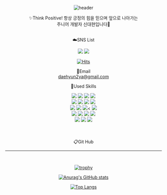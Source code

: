 
<div align=center> 

![header](https://capsule-render.vercel.app/api?color=gradient&customColorList=4,2,2,5,30&type=waving&height=300&text=welcome!&fontSize=70&desc=       Syndaehyun's%20Github%20Profile&fontColor=FFFFFF)
 
✨Think Positive! 항상 긍정의 힘을 믿으며 앞으로 나아가는<br> 주니어 개발자 신대현입니다👋

<br>
☁️SNS List

 <a href="https://www.instagram.com/syndaehyun" target="_blank"><img src="https://img.shields.io/badge/Instagram-E4405F?style=flat-square&logo=Instagram&logoColor=white"/></a>
  <a href="https://progressive-form.tistory.com/" target="_blank"><img src="https://img.shields.io/badge/Tistroy-09B3AF?style=flat-square&logo=Storyblok&logoColor=white"/></a>

  [![Hits](https://hits.seeyoufarm.com/api/count/incr/badge.svg?url=https%3A%2F%2Fgithub.com%2FDaehyun-Syn&count_bg=%2379C83D&title_bg=%23555555&icon=&icon_color=%23E7E7E7&title=hits&edge_flat=false)](https://hits.seeyoufarm.com)<br>



📧Email<br>
daehyun2ya@gmail.com

📝Used Skills<br>

<img src="https://img.shields.io/badge/Framework--97979A?style=for-the-badge&logo=BookStack&logoColor=white">
<img src="https://img.shields.io/badge/Spring-6DB33F?style=for-the-badge&logo=Spring&logoColor=white">
<img src="https://img.shields.io/badge/SpringBoot-6DB33F?style=for-the-badge&logo=Spring Boot&logoColor=white">
<img src="https://img.shields.io/badge/Flask-000000?style=for-the-badge&logo=Flask&logoColor=white"><br>


<img src="https://img.shields.io/badge/Languages--97979A?style=for-the-badge&logo=BookStack&logoColor=white">
<img src="https://img.shields.io/badge/Java-색코드?style=for-the-badge&logo=이미지 이름&logoColor=white">
<img src="https://img.shields.io/badge/Html5-E34F26?style=for-the-badge&logo=HTML5&logoColor=white">
<img src="https://img.shields.io/badge/JavaScript-F7DF1E?style=for-the-badge&logo=JavaScript&logoColor=white"><br>

<img src="https://img.shields.io/badge/Database--97979A?style=for-the-badge&logo=BookStack&logoColor=white">
<img src="https://img.shields.io/badge/MariaDB-003545?style=for-the-badge&logo=MariaDB&logoColor=white">
<img src="https://img.shields.io/badge/MySQL-4479A1?style=for-the-badge&logo=MySQL&logoColor=white"><
<img src="https://img.shields.io/badge/RedisDB-DC382D?style=for-the-badge&logo=Redis&logoColor=white"><br>

<img src="https://img.shields.io/badge/Environment--97979A?style=for-the-badge&logo=BookStack&logoColor=white">
<img src="https://img.shields.io/badge/Amazon EC2-FF9900?style=for-the-badge&logo=Amazon EC2&logoColor=white">
<img src="https://img.shields.io/badge/Amazon S3-569A31?style=for-the-badge&logo=Amazon S3&logoColor=white">
<img src="https://img.shields.io/badge/PaaS TA-3693F3?style=for-the-badge&logo=iCloud&logoColor=white"><br>

<img src="https://img.shields.io/badge/Etc--97979A?style=for-the-badge&logo=BookStack&logoColor=white">
<img src="https://img.shields.io/badge/Git-F05032?style=for-the-badge&logo=Git&logoColor=white">
<img src="https://img.shields.io/badge/Github-181717?style=for-the-badge&logo=GitHub&logoColor=white"><br>
<br>
<br>
<br>
📋Git Hub
<hr/>


<br>


[![trophy](https://github-profile-trophy.vercel.app/?username=Daehyun-Syn)](https://github.com/Daehyun-Syn/)

[![Anurag's GitHub stats](https://github-readme-stats.vercel.app/api?username=Daehyun-Syn)](https://github.com/Daehyun-Syn/)

[![Top Langs](https://github-readme-stats.vercel.app/api/top-langs/?username=Daehyun-Syn)](https://github.com/Daehyun-Syn/)


</div>
